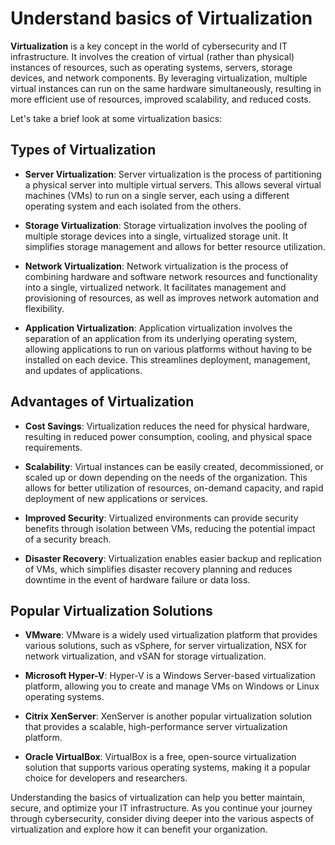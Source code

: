# Understand basics of Virtualization

**Virtualization** is a key concept in the world of cybersecurity and IT infrastructure. It involves the creation of virtual (rather than physical) instances of resources, such as operating systems, servers, storage devices, and network components. By leveraging virtualization, multiple virtual instances can run on the same hardware simultaneously, resulting in more efficient use of resources, improved scalability, and reduced costs.

Let's take a brief look at some virtualization basics:

## Types of Virtualization

- **Server Virtualization**: Server virtualization is the process of partitioning a physical server into multiple virtual servers. This allows several virtual machines (VMs) to run on a single server, each using a different operating system and each isolated from the others.

- **Storage Virtualization**: Storage virtualization involves the pooling of multiple storage devices into a single, virtualized storage unit. It simplifies storage management and allows for better resource utilization.

- **Network Virtualization**: Network virtualization is the process of combining hardware and software network resources and functionality into a single, virtualized network. It facilitates management and provisioning of resources, as well as improves network automation and flexibility.

- **Application Virtualization**: Application virtualization involves the separation of an application from its underlying operating system, allowing applications to run on various platforms without having to be installed on each device. This streamlines deployment, management, and updates of applications.

## Advantages of Virtualization

- **Cost Savings**: Virtualization reduces the need for physical hardware, resulting in reduced power consumption, cooling, and physical space requirements.

- **Scalability**: Virtual instances can be easily created, decommissioned, or scaled up or down depending on the needs of the organization. This allows for better utilization of resources, on-demand capacity, and rapid deployment of new applications or services.

- **Improved Security**: Virtualized environments can provide security benefits through isolation between VMs, reducing the potential impact of a security breach.

- **Disaster Recovery**: Virtualization enables easier backup and replication of VMs, which simplifies disaster recovery planning and reduces downtime in the event of hardware failure or data loss.

## Popular Virtualization Solutions

- **VMware**: VMware is a widely used virtualization platform that provides various solutions, such as vSphere, for server virtualization, NSX for network virtualization, and vSAN for storage virtualization.

- **Microsoft Hyper-V**: Hyper-V is a Windows Server-based virtualization platform, allowing you to create and manage VMs on Windows or Linux operating systems.

- **Citrix XenServer**: XenServer is another popular virtualization solution that provides a scalable, high-performance server virtualization platform.

- **Oracle VirtualBox**: VirtualBox is a free, open-source virtualization solution that supports various operating systems, making it a popular choice for developers and researchers.

Understanding the basics of virtualization can help you better maintain, secure, and optimize your IT infrastructure. As you continue your journey through cybersecurity, consider diving deeper into the various aspects of virtualization and explore how it can benefit your organization.